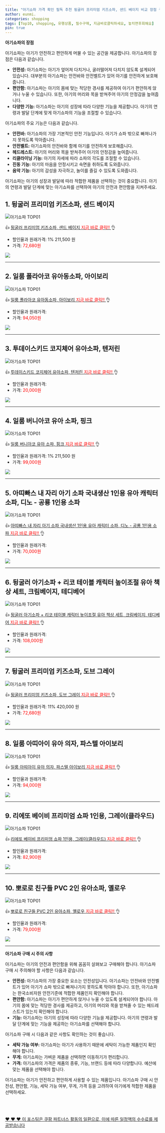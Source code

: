 ```yaml
---
title: "아기쇼파 가격 확인 필독 추천 뒹굴러 프리미엄 키즈소파, 샌드 베이지 비교 장점 구매가이드"
author: eunmi.
categories: shopping
tags: [Top10, shopping, 유행상품, 필수구매, 지금바로클릭하세요, 놓치면후회해요]
pin: true
---
```

**아기쇼파의 장점**

아기쇼파는 아기가 안전하고 편안하게 머물 수 있는 공간을 제공합니다. 아기쇼파의 장점은 다음과 같습니다.

* **안전성:** 아기쇼파는 아기가 엎어져 다치거나, 굴러떨어져 다치지 않도록 설계되어 있습니다. 대부분의 아기쇼파는 안전바와 안전벨트가 있어 아기를 안전하게 보호해줍니다.
* **편안함:** 아기쇼파는 아기의 몸에 맞는 적당한 경사를 제공하여 아기가 편안하게 앉거나 누울 수 있습니다. 또한, 아기의 머리와 목을 받쳐주어 아기의 안정감을 높여줍니다.
* **다양한 기능:** 아기쇼파는 아기의 성장에 따라 다양한 기능을 제공합니다. 아기의 연령과 발달 단계에 맞게 아기쇼파의 기능을 조절할 수 있습니다.

아기쇼파의 주요 기능은 다음과 같습니다.

* **안전바:** 아기쇼파의 가장 기본적인 안전 기능입니다. 아기가 쇼파 밖으로 빠져나가지 못하도록 막아줍니다.
* **안전벨트:** 아기쇼파의 안전바와 함께 아기를 안전하게 보호해줍니다.
* **헤드레스트:** 아기의 머리와 목을 받쳐주어 아기의 안정감을 높여줍니다.
* **리클라이닝 기능:** 아기의 자세에 따라 쇼파의 각도를 조절할 수 있습니다.
* **진동 기능:** 아기의 마음을 안정시키고 숙면을 취하도록 도와줍니다.
* **음악 기능:** 아기의 감성을 자극하고, 놀이를 즐길 수 있도록 도와줍니다.

아기쇼파는 아기의 성장과 발달에 따라 적합한 제품을 선택하는 것이 중요합니다. 아기의 연령과 발달 단계에 맞는 아기쇼파를 선택하여 아기의 안전과 편안함을 지켜주세요.

   

## 1. 뒹굴러 프리미엄 키즈소파, 샌드 베이지

![아기쇼파 TOP01](https://thumbnail6.coupangcdn.com/thumbnails/remote/230x230ex/image/retail/images/2019/05/02/17/9/91e1b6a9-2886-43e3-96d6-8f947c198f61.jpg)


👍 [뒹굴러 프리미엄 키즈소파, 샌드 베이지 <font color=red> 지금 바로 클릭!! </font> ](https://link.coupang.com/re/AFFSDP?lptag=AF3617701&subid=GithubCoopas&pageKey=298955310&traceid=V0-153&itemId=673675421&vendorItemId=4737049225) 👌 


- 할인율과 원래가격: 1%  211,500   원
- 가격: <span style='color:red'>72,680원</span>

[![](/discount_price.png)](https://link.coupang.com/re/AFFSDP?lptag=AF3617701&subid=GithubCoopas&pageKey=298955310&traceid=V0-153&itemId=673675421&vendorItemId=4737049225)

---


   

## 2. 일룸 폴라아코 유아동소파, 아이보리

![아기쇼파 TOP01](https://thumbnail8.coupangcdn.com/thumbnails/remote/230x230ex/image/retail/images/2017/07/26/10/9/13006c05-e20f-449e-84d5-fad64bcb94fe.jpg)


👍 [일룸 폴라아코 유아동소파, 아이보리 <font color=red> 지금 바로 클릭!! </font> ](https://link.coupang.com/re/AFFSDP?lptag=AF3617701&subid=GithubCoopas&pageKey=28706368&traceid=V0-153&itemId=110178881&vendorItemId=3214838122) 👌 


- 할인율과 원래가격: 
- 가격: <span style='color:red'>94,050원</span>

[![](/discount_price.png)](https://link.coupang.com/re/AFFSDP?lptag=AF3617701&subid=GithubCoopas&pageKey=28706368&traceid=V0-153&itemId=110178881&vendorItemId=3214838122)

---


   

## 3. 투데이스키드 코지체어 유아소파, 텐저린

![아기쇼파 TOP01](https://thumbnail10.coupangcdn.com/thumbnails/remote/230x230ex/image/vendor_inventory/images/2016/07/15/13/6/2284d0cd-034c-4440-995e-3b4a2239c45c.jpg)


👍 [투데이스키드 코지체어 유아소파, 텐저린 <font color=red> 지금 바로 클릭!! </font> ](https://link.coupang.com/re/AFFSDP?lptag=AF3617701&subid=GithubCoopas&pageKey=5412953&traceid=V0-153&itemId=24553939&vendorItemId=3036187282) 👌 


- 할인율과 원래가격: 
- 가격: <span style='color:red'>20,000원</span>

[![](/discount_price.png)](https://link.coupang.com/re/AFFSDP?lptag=AF3617701&subid=GithubCoopas&pageKey=5412953&traceid=V0-153&itemId=24553939&vendorItemId=3036187282)

---


   

## 4. 일룸 버니아코 유아 소파, 핑크

![아기쇼파 TOP01](https://thumbnail8.coupangcdn.com/thumbnails/remote/230x230ex/image/retail/images/2017/07/04/18/0/46b60eb7-34e0-4594-a6cb-8f035481f55b.jpg)


👍 [일룸 버니아코 유아 소파, 핑크 <font color=red> 지금 바로 클릭!! </font> ](https://link.coupang.com/re/AFFSDP?lptag=AF3617701&subid=GithubCoopas&pageKey=25922114&traceid=V0-153&itemId=100856949&vendorItemId=3186115042) 👌 


- 할인율과 원래가격: 1%  211,500   원
- 가격: <span style='color:red'>99,000원</span>

[![](/discount_price.png)](https://link.coupang.com/re/AFFSDP?lptag=AF3617701&subid=GithubCoopas&pageKey=25922114&traceid=V0-153&itemId=100856949&vendorItemId=3186115042)

---


   

## 5. 아띠빠스 내 자리 아기 소파 국내생산 1인용 유아 캐릭터 소파, 디노 - 공룡 1인용 소파

![아기쇼파 TOP01](https://thumbnail8.coupangcdn.com/thumbnails/remote/230x230ex/image/vendor_inventory/9aa2/81c078a9f235d05c255ca3d8ecd3b9ff4339158041f085ef3438ca99b411.jpg)


👍 [아띠빠스 내 자리 아기 소파 국내생산 1인용 유아 캐릭터 소파, 디노 - 공룡 1인용 소파 <font color=red> 지금 바로 클릭!! </font> ](https://link.coupang.com/re/AFFSDP?lptag=AF3617701&subid=GithubCoopas&pageKey=6902765191&traceid=V0-153&itemId=16607427814&vendorItemId=83792259683) 👌 


- 할인율과 원래가격: 
- 가격: <span style='color:red'>70,000원</span>

[![](/discount_price.png)](https://link.coupang.com/re/AFFSDP?lptag=AF3617701&subid=GithubCoopas&pageKey=6902765191&traceid=V0-153&itemId=16607427814&vendorItemId=83792259683)

---


   

## 6. 뒹굴러 아기소파 + 리코 테이블 캐릭터 높이조절 유아 책상 세트, 크림베이지, 테디베어

![아기쇼파 TOP01](https://thumbnail6.coupangcdn.com/thumbnails/remote/230x230ex/image/vendor_inventory/39be/045e81d5eb78b11979c3c848ffaf5217ebbfcb80b1505174cc3461a8cf77.png)


👍 [뒹굴러 아기소파 + 리코 테이블 캐릭터 높이조절 유아 책상 세트, 크림베이지, 테디베어 <font color=red> 지금 바로 클릭!! </font> ](https://link.coupang.com/re/AFFSDP?lptag=AF3617701&subid=GithubCoopas&pageKey=7121358030&traceid=V0-153&itemId=17831207478&vendorItemId=84994951669) 👌 


- 할인율과 원래가격: 
- 가격: <span style='color:red'>108,000원</span>

[![](/discount_price.png)](https://link.coupang.com/re/AFFSDP?lptag=AF3617701&subid=GithubCoopas&pageKey=7121358030&traceid=V0-153&itemId=17831207478&vendorItemId=84994951669)

---


   

## 7. 뒹굴러 프리미엄 키즈소파, 도브 그레이

![아기쇼파 TOP01](https://thumbnail10.coupangcdn.com/thumbnails/remote/230x230ex/image/retail/images/2019/05/02/17/3/a4946314-85b6-43c6-8b3e-4501a7ce692a.jpg)


👍 [뒹굴러 프리미엄 키즈소파, 도브 그레이 <font color=red> 지금 바로 클릭!! </font> ](https://link.coupang.com/re/AFFSDP?lptag=AF3617701&subid=GithubCoopas&pageKey=298955310&traceid=V0-153&itemId=673675430&vendorItemId=4737049274) 👌 


- 할인율과 원래가격: 11%  420,000   원
- 가격: <span style='color:red'>72,680원</span>

[![](/discount_price.png)](https://link.coupang.com/re/AFFSDP?lptag=AF3617701&subid=GithubCoopas&pageKey=298955310&traceid=V0-153&itemId=673675430&vendorItemId=4737049274)

---


   

## 8. 일룸 아띠아이 유아 의자, 파스텔 아이보리

![아기쇼파 TOP01](https://thumbnail8.coupangcdn.com/thumbnails/remote/230x230ex/image/retail/images/2019/05/24/15/6/68f5a9ea-a8c7-4580-ab9d-7bef3a796e77.jpg)


👍 [일룸 아띠아이 유아 의자, 파스텔 아이보리 <font color=red> 지금 바로 클릭!! </font> ](https://link.coupang.com/re/AFFSDP?lptag=AF3617701&subid=GithubCoopas&pageKey=230119202&traceid=V0-153&itemId=729751149&vendorItemId=4845593463) 👌 


- 할인율과 원래가격: 
- 가격: <span style='color:red'>94,000원</span>

[![](/discount_price.png)](https://link.coupang.com/re/AFFSDP?lptag=AF3617701&subid=GithubCoopas&pageKey=230119202&traceid=V0-153&itemId=729751149&vendorItemId=4845593463)

---


   

## 9. 리에또 베이비 프리미엄 쇼파 1인용, 그레이(클라우드)

![아기쇼파 TOP01](https://thumbnail8.coupangcdn.com/thumbnails/remote/230x230ex/image/retail/images/2017/09/22/16/9/303d6e2c-b17e-4718-8fe6-902402fbc08f.jpg)


👍 [리에또 베이비 프리미엄 쇼파 1인용, 그레이(클라우드) <font color=red> 지금 바로 클릭!! </font> ](https://link.coupang.com/re/AFFSDP?lptag=AF3617701&subid=GithubCoopas&pageKey=38212141&traceid=V0-153&itemId=140864796&vendorItemId=3304013237) 👌 


- 할인율과 원래가격: 
- 가격: <span style='color:red'>82,900원</span>

[![](/discount_price.png)](https://link.coupang.com/re/AFFSDP?lptag=AF3617701&subid=GithubCoopas&pageKey=38212141&traceid=V0-153&itemId=140864796&vendorItemId=3304013237)

---


   

## 10. 뽀로로 친구들 PVC 2인 유아소파, 옐로우

![아기쇼파 TOP01](https://thumbnail10.coupangcdn.com/thumbnails/remote/230x230ex/image/vendor_inventory/74ff/04f9a9f959dabc51e6a328a977962858ff7c4e9673b388c5ad13354a70b8.jpg)


👍 [뽀로로 친구들 PVC 2인 유아소파, 옐로우 <font color=red> 지금 바로 클릭!! </font> ](https://link.coupang.com/re/AFFSDP?lptag=AF3617701&subid=GithubCoopas&pageKey=1220601657&traceid=V0-153&itemId=2211321854&vendorItemId=70209118409) 👌 


- 할인율과 원래가격: 
- 가격: <span style='color:red'>79,000원</span>

[![](/discount_price.png)](https://link.coupang.com/re/AFFSDP?lptag=AF3617701&subid=GithubCoopas&pageKey=1220601657&traceid=V0-153&itemId=2211321854&vendorItemId=70209118409)

---
**아기쇼파 구매 시 주의 사항**

아기쇼파는 아기의 안전과 편안함을 위해 꼼꼼히 살펴보고 구매해야 합니다. 아기쇼파 구매 시 주의해야 할 사항은 다음과 같습니다.

* **안전성:** 아기쇼파의 가장 중요한 요소는 안전성입니다. 아기쇼파는 안전바와 안전벨트가 있어 아기가 쇼파 밖으로 빠져나가지 못하도록 막아야 합니다. 또한, 아기쇼파는 한국소비자원 안전기준에 적합한 제품인지 확인해야 합니다.
* **편안함:** 아기쇼파는 아기가 편안하게 앉거나 누울 수 있도록 설계되어야 합니다. 아기의 몸에 맞는 적당한 경사를 제공하고, 아기의 머리와 목을 받쳐줄 수 있는 헤드레스트가 있는지 확인해야 합니다.
* **기능:** 아기쇼파는 아기의 성장에 따라 다양한 기능을 제공합니다. 아기의 연령과 발달 단계에 맞는 기능을 제공하는 아기쇼파를 선택해야 합니다.

아기쇼파 구매 시 다음과 같은 사항도 확인하는 것이 좋습니다.

* **세탁 가능 여부:** 아기쇼파는 아기가 사용하기 때문에 세탁이 가능한 제품인지 확인해야 합니다.
* **무게:** 아기쇼파는 가벼운 제품을 선택하면 이동하기가 편리합니다.
* **가격:** 아기쇼파의 가격은 제품의 종류, 기능, 브랜드 등에 따라 다양합니다. 예산에 맞는 제품을 선택해야 합니다.

아기쇼파는 아기가 안전하고 편안하게 사용할 수 있는 제품입니다. 아기쇼파 구매 시 안전성, 편안함, 기능, 세탁 가능 여부, 무게, 가격 등을 고려하여 아기에게 적합한 제품을 선택하세요.<br><br><br><br><br> [ ❤ ❤ ❤ 이 포스팅은 쿠팡 파트너스 활동의 일환으로, 이에 따른 일정액의 수수료를 제공받습니다](https://link.coupang.com/a/bcEFyh)